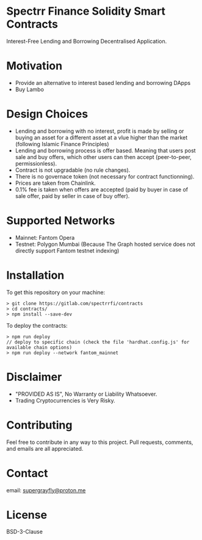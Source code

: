 # Spectrr Finance Solidity Smart Contracts

Interest-Free Lending and Borrowing Decentralised Application.

# Motivation

- Provide an alternative to interest based lending and borrowing DApps
- Buy Lambo

# Design Choices

- Lending and borrowing with no interest, 
profit is made by selling or buying an asset for a different asset at a vlue higher than the market (following Islamic Finance Principles)
- Lending and borrowing process is offer based. Meaning that users post sale and buy offers, 
which other users can then accept (peer-to-peer, permissionless).
- Contract is not upgradable (no rule changes).
- There is no governace token (not necessary for contract functionning).
- Prices are taken from Chainlink.
- 0.1% fee is taken when offers are accepted 
(paid by buyer in case of sale offer,
paid by seller in case of buy offer).

# Supported Networks

- Mainnet: Fantom Opera
- Testnet: Polygon Mumbai 
(Because The Graph hosted service does not directly support Fantom testnet indexing)

# Installation

To get this repository on your machine:
```
> git clone https://gitlab.com/spectrrfi/contracts
> cd contracts/
> npm install --save-dev
```

To deploy the contracts:
```
> npm run deploy
// deploy to specific chain (check the file 'hardhat.config.js' for available chain options)
> npm run deploy --network fantom_mainnet
```

# Disclaimer

- "PROVIDED AS IS", No Warranty or Liability Whatsoever.
- Trading Cryptocurrencies is Very Risky.

# Contributing

Feel free to contribute in any way to this project.
Pull requests, comments, and emails are all appreciated.

# Contact

email: supergrayfly@proton.me

# License

BSD-3-Clause
